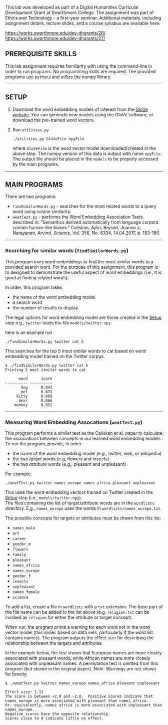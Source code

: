 This lab was developed as part of a Digital Humanities Curricular Development Grant at Swarthmore College.
The assignment was part of Ethics and Technology - a first-year seminar.
Additional materials, including assignment details, lecture slides, and a course syllabus are available here:

https://works.swarthmore.edu/dev-dhgrants/28/
https://works.swarthmore.edu/dev-dhgrants/27/

## PREREQUISITE SKILLS

This lab assignment requires familiarity with using the command-line in order to run programs.
No programming skills are required.  The provided programs use `python3` and utilize the numpy library.

-------------

## SETUP

1) Download the word embedding models of interest from
the [GloVe website](https://nlp.stanford.edu/projects/glove/). You can generate
new models using the GloVe software, or download the pre-trained word vectors.

2) Run `utilities.py` 

   ```
   ./utilities.py GloVeFile npyFile
   ```
   where `GloVeFile` is the word vector model downloaded/created in the above
   step. The numpy version of this data is output with name `npyFile`. 
   The output file should be placed in the `models` to be properly accessed by
   the main programs.


-------------------------
## MAIN PROGRAMS

There are two programs:
 * `findSimilarWords.py` - searches for the most related words to a query word
using cosine similarity.
 * `weatTest.py` - performs the Word Embedding Association Tests described in: 
  "Semantics derived automatically from language corpora contain human-like 
  biases." Caliskan, Aylin; Bryson, Joanna J; Narayanan, Arvind. *Science*, 
  Vol. 356, No. 6334, 14.04.2017, p. 183-186.

-------------------------

### Searching for similar words (`findSimilarWords.py`)

This program uses word embeddings to find the most similar words to a
provided search word.  For the purpose of this assignment, this program is to
designed to demonstrate the useful aspect of word embeddings (i.e., it is
  good at finding related words).

In order, this program takes
  - the name of the word embedding model
  - a search word
  - the number of results to display

The legal options for word embedding model are those created in the [Setup](#setup)
step  e.g., `twitter` loads the file `models/twitter.npy`.

here is an example run

 ```
 ./findSimilarWords.py twitter cat 5
 ```

This searches for the top 5 most similar words to cat based on word embedding
model trained on the Twitter corpus.

  ```
  $ ./findSimilarWords.py twitter cat 5
  Printing 5 most similar words to cat

        word      score
  ---------- ----------
         dog      0.943
         pet      0.873
       kitty      0.868
        bear      0.866
      monkey      0.851
  ```
--------------------

### Measuring Word Embedding Assocations (`weatTest.py`)

This program performs a similar test as the Caliskan et al. paper to calculate 
the associations between concepts in our learned word embedding models. 
To run the program, provide, in order
  - the name of the word embedding model (e.g., twitter, web, or wikipedia)
  - the two *target* words (e.g, flowers and insects)
  - the two *attribute* words (e.g., pleasant and unpleasant)

For example:

```
./weatTest.py twitter names_europe names_africa pleasant unpleasant
```

This uses the word embedding vectors trained on Twitter created in the
 [Setup](#setup) step (i.e., `models/twitter.npy`).  
The files containing the list of target/attribute words are in the
 `wordlists` directory.  E.g., `names_europe` uses the words in `wordlists/names_europe.txt`.

The possible concepts for targets or attributes must be drawn from this list:
 - `names_male`
 - `art`
 - `career`
 - `gender_m`
 - `flowers`
 - `family`
 - `pleasant`
 - `names_africa`
 - `names_europe`
 - `gender_f`
 - `insects`
 - `unpleasant`
 - `names_female`
 - `science`

To add a list, create a file in `wordlist/` with a `txt` extension.  The base part
of the file name can be added to the list above (e.g. `religion.txt` can be
invoked as `religion` for either the attribute or target concept).

When run, the program prints a warning for each word not in the word vector
model (this varies based on data sets, particularly if the word list contains
names).  The program outputs the effect size for describing the relationship
between the targets and attributes.

In the example below, the test shows that European names are more closely associated with pleasant
words, while African names are more closely associated with unpleasant names.
A permutation test is omitted from this program (but shown in the original paper).
Note: Warnings are not shown for brevity.

```
$ ./weatTest.py twitter names_europe names_africa pleasant unpleasant

Effect size: 1.11
The score is between +2.0 and -2.0.  Positive scores indicate that
names_europe is more associated with pleasant than names_africa.
Or, equivalently, names_africa is more associated with unpleasant than names_europe.
Negative scores have the opposite relationship.
Scores close to 0 indicate little no effect.
```
